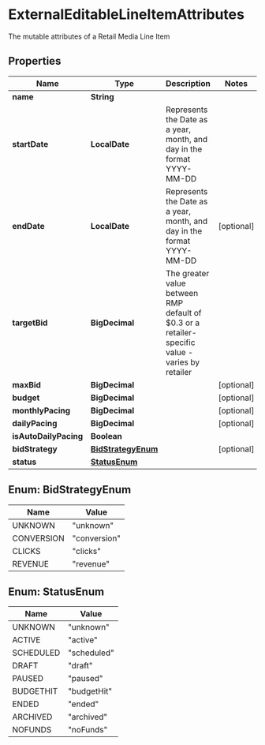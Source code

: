 

# ExternalEditableLineItemAttributes

The mutable attributes of a Retail Media Line Item

## Properties

Name | Type | Description | Notes
------------ | ------------- | ------------- | -------------
**name** | **String** |  | 
**startDate** | **LocalDate** | Represents the Date as a year, month, and day in the format YYYY-MM-DD | 
**endDate** | **LocalDate** | Represents the Date as a year, month, and day in the format YYYY-MM-DD |  [optional]
**targetBid** | **BigDecimal** | The greater value between RMP default of $0.3 or a retailer-specific value - varies by retailer | 
**maxBid** | **BigDecimal** |  |  [optional]
**budget** | **BigDecimal** |  |  [optional]
**monthlyPacing** | **BigDecimal** |  |  [optional]
**dailyPacing** | **BigDecimal** |  |  [optional]
**isAutoDailyPacing** | **Boolean** |  | 
**bidStrategy** | [**BidStrategyEnum**](#BidStrategyEnum) |  |  [optional]
**status** | [**StatusEnum**](#StatusEnum) |  | 



## Enum: BidStrategyEnum

Name | Value
---- | -----
UNKNOWN | &quot;unknown&quot;
CONVERSION | &quot;conversion&quot;
CLICKS | &quot;clicks&quot;
REVENUE | &quot;revenue&quot;



## Enum: StatusEnum

Name | Value
---- | -----
UNKNOWN | &quot;unknown&quot;
ACTIVE | &quot;active&quot;
SCHEDULED | &quot;scheduled&quot;
DRAFT | &quot;draft&quot;
PAUSED | &quot;paused&quot;
BUDGETHIT | &quot;budgetHit&quot;
ENDED | &quot;ended&quot;
ARCHIVED | &quot;archived&quot;
NOFUNDS | &quot;noFunds&quot;



